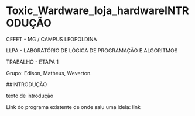 # Toxic_Wardware_loja_hardwareINTRODUÇÃO

CEFET - MG /  CAMPUS LEOPOLDINA

LLPA - LABORATÓRIO DE LÓGICA DE PROGRAMAÇÃO E ALGORITMOS

TRABALHO - ETAPA 1

Grupo: Edison, Matheus, Weverton.

##INTRODUÇÃO

texto de introdução

Link do programa existente de onde saiu uma ideia: link
